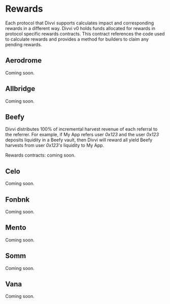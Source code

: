 # Rewards

Each protocol that Divvi supports calculates impact and corresponding
rewards in a different way. Divvi v0 holds funds allocated for rewards
in protocol specific rewards contracts. This contract references the
code used to calculate rewards and provides a method for builders to
claim any pending rewards.

## Aerodrome

Coming soon.

## Allbridge

Coming soon.

## Beefy

Divvi distributes 100% of incremental harvest revenue of each referral
to the referrer. For example, if My App refers user *0x123* and the user *0x123* deposits
liquidity in a Beefy vault, then Divvi will reward all yield Beefy
harvests from user *0x123's* liquidity to My App.

Rewards contracts: coming soon.

## Celo

Coming soon.

## Fonbnk

Coming soon.

## Mento

Coming soon.

## Somm

Coming soon.

## Vana

Coming soon.
